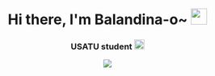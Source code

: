 <h1 align="center">Hi there, I'm Balandina-o~
<img src="https://github.com/blackcater/blackcater/raw/main/images/Hi.gif" height="32"/></h1>
<h3 align="center">USATU student
<img src="https://sun6-21.userapi.com/s/v1/if2/Dy1WrD-YaxVL3KiWEL_l95HHgVQmK5wFCGrleQQ28xLRk7fZ_IiNe7lUvQVzShKUPBgA577Eeg46et3UKAASptF2.jpg?size=200x202&quality=96&crop=38,38,1083,1099&ava=1" height="20"/></h3>
<p align="center">
<img src="https://readme-typing-svg.herokuapp.com?color=120e1f&lines=...and+nothing+else+matters">
</p>
<!--**<img src="https://github-readme-stats.vercel.app/api/top-langs/?username=Balandina-o">


<!--**Balandina-o/Balandina-o** is a ✨ _special_ ✨ repository because its `README.md` (this file) appears on your GitHub profile.

Here are some ideas to get you started:

- 🔭 I’m currently working on ...
- 🌱 I’m currently learning ...
- 👯 I’m looking to collaborate on ...
- 🤔 I’m looking for help with ...
- 💬 Ask me about ...
- 📫 How to reach me: ...
- 😄 Pronouns: ...
- ⚡ Fun fact: ...
-->
